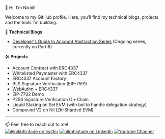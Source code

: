 👋 Hi, I’m Nikhil!<br>

Welcome to my GitHub profile. Here, you’ll find my technical blogs, projects, and the tools I’m building.

📝 **Technical Blogs**

- [Developer's Guide to Account Abstraction Series](https://medium.com/@nikbhintade/list/developers-guide-to-erc4337-d34102dd0c5a) (Ongoing series, currently on Part 6)

🛠️ **Projects**
- Account Contract with ERC4337
- Whitelisted Paymaster with ERC4337
- ERC4337 Account Factory
- BLS Signature Verification (EIP-7591)
- WebAuthn + ERC4337
- EIP-7702 Demo
- P256 Signature Verification On-Chain
- Liquid Staking on Sei EVM (with bot to handle delegation strategy)
- Compound V2 on Nil (ZK-Sharded EVM)

---

📫 Feel free to reach out to me!
<br>
<a href="https://twitter.com/nikbhintade">![@nikbhintade on twitter](https://img.shields.io/badge/Twitter-1DA1F2?style=for-the-badge&logo=twitter&logoColor=white)</a>
<a href="https://www.linkedin.com/in/nikbhintade/">![nikbhintade on LinkedIn](https://img.shields.io/badge/LinkedIn-0077B5?style=for-the-badge&logo=linkedin&logoColor=white)</a>
<a href="https://www.youtube.com/@decryptedbytes">![Youtube Channel](https://img.shields.io/badge/YouTube-FF0000?style=for-the-badge&logo=youtube&logoColor=white)</a>
